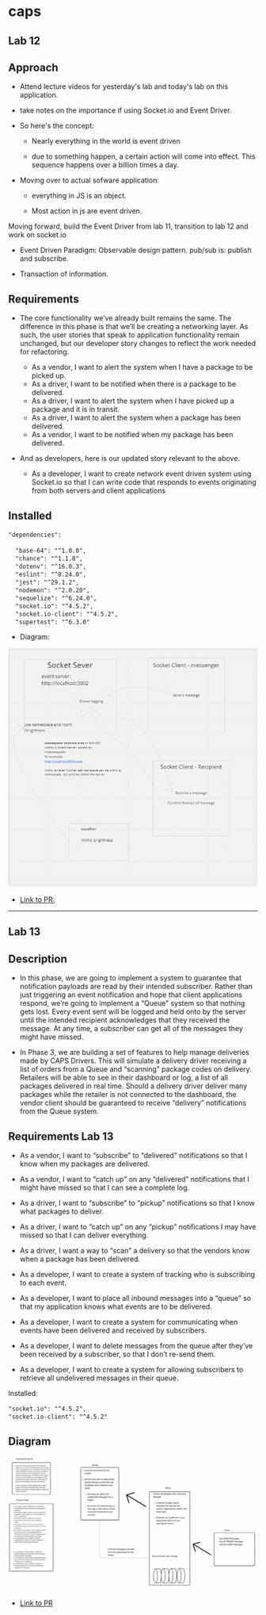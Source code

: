 # caps

## Lab 12

## Approach

- Attend lecture videos for yesterday's lab and today's lab on this application.

- take notes on the importance if using Socket.io and Event Driver.

- So here's the concept:

  - Nearly everything in the world is event driven

  - due to something happen, a certain action will come into effect. This sequence happens over a billion times a day.

- Moving over to actual sofware application:

  - everything in JS is an object.

  - Most action in js are event driven.

Moving forward, build the Event Driver from lab 11, transition to lab 12 and work on socket.io

- Event Driven Paradigm: Observable design pattern. pub/sub is: publish and subscribe.

- Transaction of information.

## Requirements

- The core functionality we’ve already built remains the same. The difference in this phase is that we’ll be creating a networking layer. As such, the user stories that speak to application functionality remain unchanged, but our developer story changes to reflect the work needed for refactoring.

  - As a vendor, I want to alert the system when I have a package to be picked up.
  - As a driver, I want to be notified when there is a package to be delivered.
  - As a driver, I want to alert the system when I have picked up a package and it is in transit.
  - As a driver, I want to alert the system when a package has been delivered.
  - As a vendor, I want to be notified when my package has been delivered.

- And as developers, here is our updated story relevant to the above.

  - As a developer, I want to create network event driven system using Socket.io so that I can write code that responds to events originating from both servers and client applications

## Installed

    "dependencies": 

      "base-64": "^1.0.0",
      "chance": "^1.1.8",
      "dotenv": "^16.0.3",
      "eslint": "^8.24.0",
      "jest": "^29.1.2",
      "nodemon": "^2.0.20",
      "sequelize": "^6.24.0",
      "socket.io": "^4.5.2",
      "socket.io-client": "^4.5.2",
      "supertest": "^6.3.0"

- Diagram:

![UML](assets/UML%20Rough%20Draft%20for%20Lab%2012.png)


- [Link to PR:](https://github.com/Keelen-Fisher/caps/pulls?q=is%3Apr+is%3Aclosed)

------------------------------------------------------------------------------------------------------------------------------------------------------------------------------------------------------------------

## Lab 13

## Description

- In this phase, we are going to implement a system to guarantee that notification payloads are read by their intended subscriber. Rather than just triggering an event notification and hope that client applications respond, we’re going to implement a “Queue” system so that nothing gets lost. Every event sent will be logged and held onto by the server until the intended recipient acknowledges that they received the message. At any time, a subscriber can get all of the messages they might have missed.

- In Phase 3, we are building a set of features to help manage deliveries made by CAPS Drivers. This will simulate a delivery driver receiving a list of orders from a Queue and “scanning” package codes on delivery. Retailers will be able to see in their dashboard or log, a list of all packages delivered in real time. Should a delivery driver deliver many packages while the retailer is not connected to the dashboard, the vendor client should be guaranteed to receive “delivery” notifications from the Queue system.

## Requirements Lab 13

- As a vendor, I want to “subscribe” to “delivered” notifications so that I know when my packages are delivered.
- As a vendor, I want to “catch up” on any “delivered” notifications that I might have missed so that I can see a complete log.
- As a driver, I want to “subscribe” to “pickup” notifications so that I know what packages to deliver.
- As a driver, I want to “catch up” on any “pickup” notifications I may have missed so that I can deliver everything.
- As a driver, I want a way to “scan” a delivery so that the vendors know when a package has been delivered.

- As a developer, I want to create a system of tracking who is subscribing to each event.
- As a developer, I want to place all inbound messages into a “queue” so that my application knows what events are to be delivered.
- As a developer, I want to create a system for communicating when events have been delivered and received by subscribers.
- As a developer, I want to delete messages from the queue after they’ve been received by a subscriber, so that I don’t re-send them.
- As a developer, I want to create a system for allowing subscribers to retrieve all undelivered messages in their queue.

Installed:

    "socket.io": "^4.5.2",
    "socket.io-client": "^4.5.2"

## Diagram

![UML](assets/Lab%2013%20Diagram-Description.png)

- [Link to PR](https://github.com/Keelen-Fisher/caps/pull/5)
